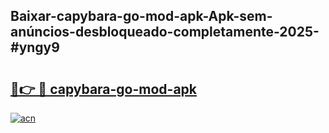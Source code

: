 ## Baixar-capybara-go-mod-apk-Apk-sem-anúncios-desbloqueado-completamente-2025-#yngy9

# <h2><a href="https://ainizakaria.my?title=capybara-go-mod-apk&ref=20M">🔗👉 🔴 capybara-go-mod-apk</a></h2>

[![acn](https://github.com/user-attachments/assets/0f9c940e-d8b0-45ae-aac7-cd30a18b3e1c)](https://ainizakaria.my?title=capybara-go-mod-apk&ref=20M)


